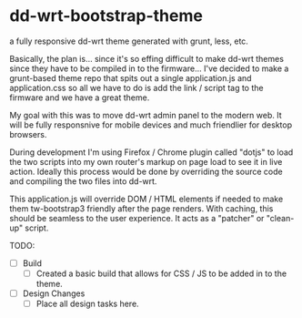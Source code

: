 dd-wrt-bootstrap-theme
======================

a fully responsive dd-wrt theme generated with grunt, less, etc.

Basically, the plan is... since it's so effing difficult to make dd-wrt themes since they have to be compiled in to the firmware...
I've decided to make a grunt-based theme repo that spits out a single application.js and application.css so all we have to do is add the link / script tag to the
firmware and we have a great theme.

My goal with this was to move dd-wrt admin panel to the modern web.
It will be fully responsnive for mobile devices and much friendlier for desktop browsers.

During development I'm using Firefox / Chrome plugin called "dotjs" to load the two scripts into my own router's markup on page load to see it in live action.
Ideally this process would be done by overriding the source code and compiling the two files into dd-wrt.

This application.js will override DOM / HTML elements if needed to make them tw-bootstrap3 friendly after the page renders.  With caching, this should be seamless to the user experience.
It acts as a "patcher" or "clean-up" script.

TODO:
- [ ] Build
  - [ ] Created a basic build that allows for CSS / JS to be added in to the theme.
- [ ] Design Changes
  - [ ] Place all design tasks here.
